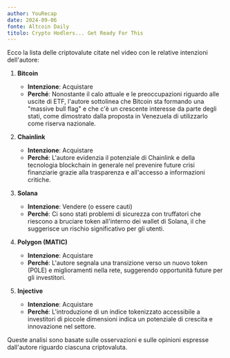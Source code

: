 ```yaml
---
author: YouRecap
date: 2024-09-06
fonte: Altcoin Daily
titolo: Crypto Hodlers... Get Ready For This
---
```


Ecco la lista delle criptovalute citate nel video con le relative intenzioni dell'autore:

1. **Bitcoin**
   - **Intenzione**: Acquistare
   - **Perché**: Nonostante il calo attuale e le preoccupazioni riguardo alle uscite di ETF, l'autore sottolinea che Bitcoin sta formando una "massive bull flag" e che c'è un crescente interesse da parte degli stati, come dimostrato dalla proposta in Venezuela di utilizzarlo come riserva nazionale.

2. **Chainlink**
   - **Intenzione**: Acquistare
   - **Perché**: L'autore evidenzia il potenziale di Chainlink e della tecnologia blockchain in generale nel prevenire future crisi finanziarie grazie alla trasparenza e all'accesso a informazioni critiche.

3. **Solana**
   - **Intenzione**: Vendere (o essere cauti)
   - **Perché**: Ci sono stati problemi di sicurezza con truffatori che riescono a bruciare token all'interno dei wallet di Solana, il che suggerisce un rischio significativo per gli utenti.

4. **Polygon (MATIC)**
   - **Intenzione**: Acquistare
   - **Perché**: L'autore segnala una transizione verso un nuovo token (P0LE) e miglioramenti nella rete, suggerendo opportunità future per gli investitori.

5. **Injective**
   - **Intenzione**: Acquistare
   - **Perché**: L'introduzione di un indice tokenizzato accessibile a investitori di piccole dimensioni indica un potenziale di crescita e innovazione nel settore.

Queste analisi sono basate sulle osservazioni e sulle opinioni espresse dall'autore riguardo ciascuna criptovaluta.
